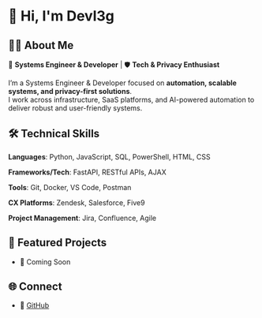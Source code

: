 # 👋 Hi, I'm Devl3g  

## 👨‍💻 About Me

🚀 **Systems Engineer & Developer** | 🛡️ **Tech & Privacy Enthusiast**

I’m a Systems Engineer & Developer focused on **automation, scalable systems, and privacy-first solutions**.  
I work across infrastructure, SaaS platforms, and AI-powered automation to deliver robust and user-friendly systems.

## 🛠️ Technical Skills
**Languages**: Python, JavaScript, SQL, PowerShell, HTML, CSS

**Frameworks/Tech**: FastAPI, RESTful APIs, AJAX

**Tools**: Git, Docker, VS Code, Postman

**CX Platforms**: Zendesk, Salesforce, Five9

**Project Management**: Jira, Confluence, Agile

## 📌 Featured Projects
- 🔗 Coming Soon

## 🌐 Connect
- 🐙 [GitHub](https://github.com/devl3g)
